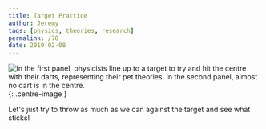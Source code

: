 ```yaml
---
title: Target Practice
author: Jeremy
tags: [physics, theories, research]
permalink: /78
date: 2019-02-08
---
```


![In the first panel, physicists line up to a target to try and hit the centre with their darts, representing their pet theories. In the second panel, almost no dart is in the centre.](https://res.cloudinary.com/dh3hm8pb7/image/upload/c_scale,q_auto:best/v1535842782/Handwaving/Published/TheoryTargetPractice.png){: .centre-image }

Let's just try to throw as much as we can against the target and see what sticks!
